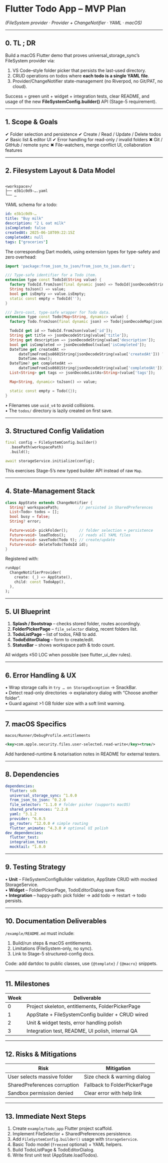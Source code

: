 # Flutter Todo App – **MVP Plan**

_(FileSystem provider · Provider + ChangeNotifier · YAML · macOS)_

---

## 0. TL ; DR

Build a macOS Flutter demo that proves universal_storage_sync’s FileSystem provider via:

1. VS Code–style folder picker that persists the last-used directory.
2. CRUD operations on todos where **each todo is a single YAML file**.
3. Provider/ChangeNotifier state-management (no Riverpod, no Git/PAT, no cloud).

Success = green unit + widget + integration tests, clear README, and usage of the new **FileSystemConfig.builder()** API (Stage-5 requirement).

---

## 1. Scope & Goals

✔ Folder selection and persistence
✔ Create / Read / Update / Delete todos
✔ Basic list & editor UI
✔ Error handling for read-only / invalid folders
✖ Git / GitHub / remote sync
✖ File-watchers, merge conflict UI, collaboration features

---

## 2. Filesystem Layout & Data Model

```

<workspace>/
├── e3b1c0d9-…​.yaml
└── …

```

YAML schema for a todo:

```yaml
id: e3b1c0d9-…
title: "Buy milk"
description: "2 L oat milk"
isCompleted: false
createdAt: 2025-06-18T09:22:15Z
completedAt: null
tags: ["groceries"]
```

The corresponding Dart models, using extension types for type-safety and zero overhead:

```dart
import 'package:from_json_to_json/from_json_to_json.dart';

/// Type-safe identifier for a Todo item.
extension type const TodoId(String value) {
  factory TodoId.fromJson(final dynamic json) => TodoId(jsonDecodeString(json));
  String toJson() => value;
  bool get isEmpty => value.isEmpty;
  static const empty = TodoId('');
}

/// Zero-cost, type-safe wrapper for Todo data.
extension type const Todo(Map<String, dynamic> value) {
  factory Todo.fromJson(final dynamic json) => Todo(jsonDecodeMap(json));

  TodoId get id => TodoId.fromJson(value['id']);
  String get title => jsonDecodeString(value['title']);
  String get description => jsonDecodeString(value['description']);
  bool get isCompleted => jsonDecodeBool(value['isCompleted']);
  DateTime get createdAt =>
      dateTimeFromIso8601String(jsonDecodeString(value['createdAt'])) ??
      DateTime.now();
  DateTime? get completedAt =>
      dateTimeFromIso8601String(jsonDecodeString(value['completedAt']));
  List<String> get tags => jsonDecodeListAs<String>(value['tags']);

  Map<String, dynamic> toJson() => value;

  static const empty = Todo({});
}
```

• Filenames use `uuid_v4` to avoid collisions.  
• The `todos/` directory is lazily created on first save.

---

## 3. Structured Config Validation

```dart
final config = FileSystemConfig.builder()
  .basePath(workspacePath)
  .build();

await storageService.initialize(config);
```

This exercises Stage-5’s new typed builder API instead of raw `Map`.

---

## 4. State-Management Stack

```dart
class AppState extends ChangeNotifier {
  String? workspacePath;         // persisted in SharedPreferences
  List<Todo> todos = [];
  bool busy = false;
  String? error;

  Future<void> pickFolder();     // folder selection + persistence
  Future<void> loadTodos();      // reads all YAML files
  Future<void> saveTodo(Todo t); // create/update
  Future<void> deleteTodo(TodoId id);
}
```

Registered with:

```dart
runApp(
  ChangeNotifierProvider(
    create: (_) => AppState(),
    child: const TodoApp(),
  ),
);
```

---

## 5. UI Blueprint

1. **Splash / Bootstrap** – checks stored folder, routes accordingly.
2. **FolderPickerPage** – `file_selector` dialog, recent folders list.
3. **TodoListPage** – list of todos, FAB to add.
4. **TodoEditorDialog** – form to create/edit.
5. **StatusBar** – shows workspace path & todo count.

All widgets ≤50 LOC when possible (see flutter_ui_dev rules).

---

## 6. Error Handling & UX

• Wrap storage calls in `try … on StorageException` → SnackBar.  
• Detect read-only directories → explanatory dialog with “Choose another folder”.  
• Guard against >1 GB folder size with a soft limit warning.

---

## 7. macOS Specifics

`macos/Runner/DebugProfile.entitlements`

```xml
<key>com.apple.security.files.user-selected.read-write</key><true/>
```

Add hardened-runtime & notarisation notes in README for external testers.

---

## 8. Dependencies

```yaml
dependencies:
  flutter: sdk
  universal_storage_sync: ^1.0.0
  from_json_to_json: ^0.2.0
  file_selector: ^1.1.0 # folder picker (supports macOS)
  shared_preferences: ^2.2.0
  yaml: ^3.1.2
  provider: ^6.0.5
  go_router: ^12.0.0 # simple routing
  flutter_animate: ^4.3.0 # optional UI polish
dev_dependencies:
  flutter_test:
  integration_test:
  mocktail: ^1.0.0
```

---

## 9. Testing Strategy

• **Unit** – FileSystemConfigBuilder validation, AppState CRUD with mocked StorageService.  
• **Widget** – FolderPickerPage, TodoEditorDialog save flow.  
• **Integration** – happy-path: pick folder → add todo → restart → todo persists.

---

## 10. Documentation Deliverables

`/example/README.md` must include:

1. Build/run steps & macOS entitlements.
2. Limitations (FileSystem-only, no sync).
3. Link to Stage-5 structured-config docs.

Code: add dartdoc to public classes, use `{@template}` / `{@macro}` snippets.

---

## 11. Milestones

| Week | Deliverable                                      |
| ---- | ------------------------------------------------ |
| 0    | Project skeleton, entitlements, FolderPickerPage |
| 1    | AppState + FileSystemConfig builder + CRUD wired |
| 2    | Unit & widget tests, error handling polish       |
| 3    | Integration test, README, UI polish, internal QA |

---

## 12. Risks & Mitigations

| Risk                         | Mitigation                   |
| ---------------------------- | ---------------------------- |
| User selects massive folder  | Size check & warning dialog  |
| SharedPreferences corruption | Fallback to FolderPickerPage |
| Sandbox permission denied    | Clear error with help link   |

---

## 13. Immediate Next Steps

1. Create `example/todo_app` Flutter project scaffold.
2. Implement FileSelector + SharedPreferences persistence.
3. Add `FileSystemConfig.builder()` usage with `StorageService`.
4. Basic Todo model (`freezed` optional) + YAML helpers.
5. Build TodoListPage & TodoEditorDialog.
6. Write first unit test (AppState.loadTodos).
